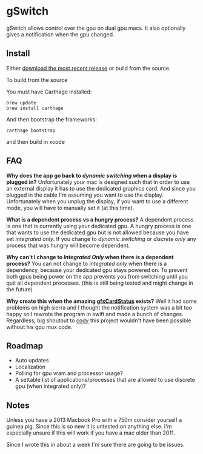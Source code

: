 # gSwitch

gSwitch allows control over the gpu on dual gpu macs. It also optionally gives a notification when the gpu changed.

## Install

Either [download the most recent release](https://codyschrank.github.io/gSwitch/) or build from the source.

To build from the source

You must have Carthage installed:

```
brew update
brew install carthage
```

And then bootstrap the frameworks:

```
carthage bootstrap
```

and then build in xcode

## FAQ

**Why does the app go back to _dynamic switching_ when a display is plugged in?** Unfortunately your mac is designed such that in order to use an external display it has to use the dedicated graphics card. And since you plugged in the cable I'm assuming you want to use the display. Unfortunately when you unplug the display, if you want to use a different mode, you will have to manually set it (at this time).

**What is a dependent process vs a hungry process?** A dependent process is one that is currently using your dedicated gpu. A hungry process is one that wants to use the dedicated gpu but is not allowed because you have set _integrated only_. If you change to _dynamic switching_ or _discrete only_ any process that was hungry will become dependent.

**Why can't I change to _Integrated Only_ when there is a dependent process?** You can not change to _integrated only_ when there is a dependency, because your dedicated gpu stays powered on. To prevent both gpus being power on the app prevents you from switching until you quit all dependent processes. (this is still being tested and might change in the future)

**Why create this when the amazing [gfxCardStatus](https://github.com/codykrieger/gfxCardStatus) exists?** Well it had some problems on high sierra and I thought the notification system was a bit too happy so I rewrote the program in swift and made a bunch of changes. Regardless, big shoutout to [cody](https://github.com/codykrieger) this project wouldn't have been possible without his gpu mux code.

## Roadmap

*   Auto updates
*   Localization
*   Polling for gpu vram and processor usage?
*   A settable list of applications/processes that are allowed to use discrete gpu (when integrated only)?

## Notes

Unless you have a 2013 Macbook Pro with a 750m consider yourself a guinea pig. Since this is so new it is untested on anything else. I'm especially unsure if this will work if you have a mac older than 2011.

Since I wrote this in about a week I'm sure there are going to be issues.
